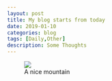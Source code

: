 ```yaml
---
layout: post
title: My blog starts from today
date: 2019-01-10
categories: blog
tags: [Daily,Other]
description: Some Thoughts
---
```


<figure>
<img src="{{ "https://github.com/hanwangwisc/hanwangwisc.GitHub.io/raw/master/img/hwang_snow-min.jpg" | absolute_url }}" />
<figcaption>A nice mountain</figcaption>
</figure>









